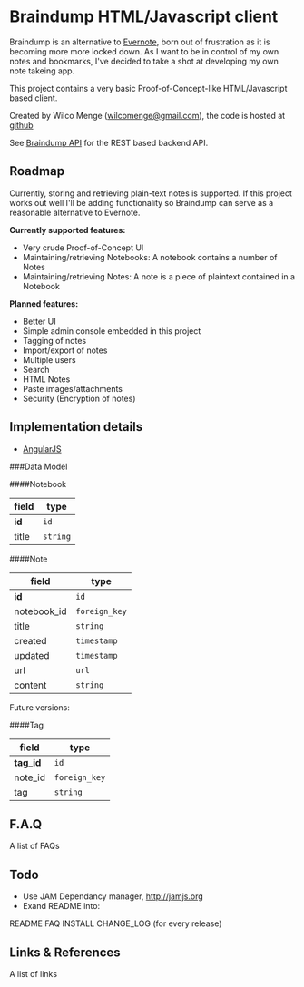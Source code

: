 Braindump HTML/Javascript client
==================
Braindump is an alternative to [Evernote](http://www.evernote.com), born out of 
frustration as it is becoming more more locked down.
As I want to be in control of my own notes and bookmarks, I've
decided to take a shot at developing my own note takeing app.

This project contains a very basic Proof-of-Concept-like HTML/Javascript based client. 

Created by Wilco Menge (wilcomenge@gmail.com), the code is hosted at [github](https://github.com/wmenge/braindump-client)

See [Braindump API](https://github.com/wmenge/braindump-api) for the REST based backend API.


Roadmap
-------
Currently, storing and retrieving plain-text notes is supported. If this project works out well I'll be adding functionality so 
Braindump can serve as a reasonable alternative to Evernote.

**Currently supported features:**

* Very crude Proof-of-Concept UI
* Maintaining/retrieving Notebooks: A notebook contains a number of Notes
* Maintaining/retrieving Notes: A note is a piece of plaintext contained in a Notebook

**Planned features:**

* Better UI
* Simple admin console embedded in this project
* Tagging of notes
* Import/export of notes
* Multiple users
* Search
* HTML Notes
* Paste images/attachments
* Security (Encryption of notes)

Implementation details
----------------------

* [AngularJS](https://angularjs.org)

###Data Model

####Notebook

field       |type
---         |---
**id**      |`id`
title   |`string`

####Note

field       |type
---         |---
**id**      |`id`
notebook_id |`foreign_key`
title   |`string`
created   |`timestamp`
updated   |`timestamp`
url |`url`
content   |`string`

Future versions:

####Tag

field       |type
---         |---
**tag_id**  |`id`
note_id   |`foreign_key`
tag     |`string`
  
F.A.Q
-----

A list of FAQs

Todo
----

* Use JAM Dependancy manager, http://jamjs.org
* Exand README into:

README
FAQ
INSTALL
CHANGE_LOG (for every release)

Links & References
------------------

A list of links
